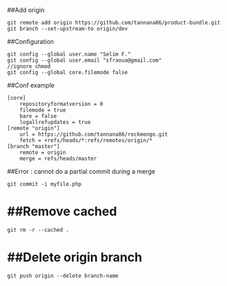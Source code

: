 ##Add origin
```git
git remote add origin https://github.com/tannana86/product-bundle.git
git branch --set-upstream-to origin/dev
```

##Configuration
```git
git config --global user.name "Selim F."
git config --global user.email "sfraoua@gmail.com"
//ignore chmod
git config --global core.filemode false
```
##Conf example
```
[core]
	repositoryformatversion = 0
	filemode = true
	bare = false
	logallrefupdates = true
[remote "origin"]
	url = https://github.com/tannana86/rockmongo.git
	fetch = +refs/heads/*:refs/remotes/origin/*
[branch "master"]
	remote = origin
	merge = refs/heads/master
```
##Error : cannot do a partial commit during a merge
```git
git commit -i myfile.php
```

##Remove cached
==================
```git
git rm -r --cached .
```

##Delete origin branch
==================
```git
git push origin --delete branch-name
```